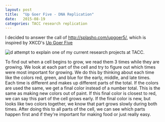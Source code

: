 ```yaml
---
layout: post
title:  "Up Goer Five - DNA Replication"
date:   2015-08-19
categories: TACC research replication
---
```


I decided to answer the call of http://splasho.com/upgoer5/, which is inspired by XKCD's [Up Goer Five](http://xkcd.com/1133/)

<img src="http://imgs.xkcd.com/comics/up_goer_five.png" style="position:absolute;clip:rect(0px,auto,500px,0px);">

and attempt to explain one of my current research projects at TACC.

To find out when a cell begins to grow, we read them 3 times while they are growing. We look at each part of the cell and try to figure out which times were most important for growing. We do this by thinking about each time like the colors red, green, and blue for the early, middle, and late times. Each time is different and makes up different parts of the total. If the colors are used the same, we get a final color instead of a number total. This is the same as making new colors out of paint. If this final color is closest to red, we can say this part of the cell grows early. If the final color is new, but looks like two colors together, we know that part grows slowly during both times. After doing this to all parts of the cell, we can see which parts happen first and if they're important for making food or just really easy.
